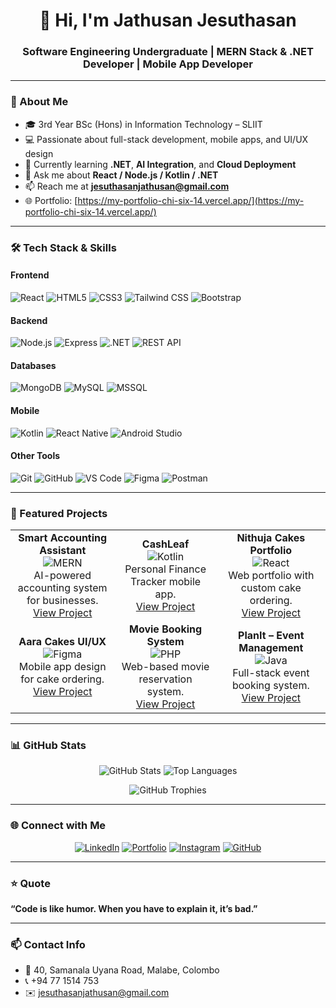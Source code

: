 <h1 align="center">👋 Hi, I'm Jathusan Jesuthasan</h1>
<h3 align="center">Software Engineering Undergraduate | MERN Stack & .NET Developer | Mobile App Developer</h3>

---

### 🚀 About Me
- 🎓 3rd Year BSc (Hons) in Information Technology – SLIIT
- 💻 Passionate about full-stack development, mobile apps, and UI/UX design
- 🌱 Currently learning **.NET**, **AI Integration**, and **Cloud Deployment**
- 💬 Ask me about **React / Node.js / Kotlin / .NET**
- 📫 Reach me at **jesuthasanjathusan@gmail.com**
- 🌐 Portfolio: [https://my-portfolio-chi-six-14.vercel.app/](https://my-portfolio-chi-six-14.vercel.app/)

---

### 🛠️ Tech Stack & Skills

#### **Frontend**
<p align="left">
  <img src="https://img.shields.io/badge/React-61DAFB?logo=react&logoColor=black" alt="React" />
  <img src="https://img.shields.io/badge/HTML5-E34F26?logo=html5&logoColor=white" alt="HTML5" />
  <img src="https://img.shields.io/badge/CSS3-1572B6?logo=css3&logoColor=white" alt="CSS3" />
  <img src="https://img.shields.io/badge/Tailwind-38B2AC?logo=tailwind-css&logoColor=white" alt="Tailwind CSS" />
  <img src="https://img.shields.io/badge/Bootstrap-7952B3?logo=bootstrap&logoColor=white" alt="Bootstrap" />
</p>

#### **Backend**
<p align="left">
  <img src="https://img.shields.io/badge/Node.js-339933?logo=node.js&logoColor=white" alt="Node.js" />
  <img src="https://img.shields.io/badge/Express.js-000000?logo=express&logoColor=white" alt="Express" />
  <img src="https://img.shields.io/badge/.NET-512BD4?logo=.net&logoColor=white" alt=".NET" />
  <img src="https://img.shields.io/badge/REST API-FF6C37?logo=postman&logoColor=white" alt="REST API" />
</p>

#### **Databases**
<p align="left">
  <img src="https://img.shields.io/badge/MongoDB-47A248?logo=mongodb&logoColor=white" alt="MongoDB" />
  <img src="https://img.shields.io/badge/MySQL-4479A1?logo=mysql&logoColor=white" alt="MySQL" />
  <img src="https://img.shields.io/badge/MSSQL-CC2927?logo=microsoftsqlserver&logoColor=white" alt="MSSQL" />
</p>

#### **Mobile**
<p align="left">
  <img src="https://img.shields.io/badge/Kotlin-0095D5?logo=kotlin&logoColor=white" alt="Kotlin" />
  <img src="https://img.shields.io/badge/React Native-61DAFB?logo=react&logoColor=black" alt="React Native" />
  <img src="https://img.shields.io/badge/Android Studio-3DDC84?logo=android&logoColor=white" alt="Android Studio" />
</p>

#### **Other Tools**
<p align="left">
  <img src="https://img.shields.io/badge/Git-F05032?logo=git&logoColor=white" alt="Git" />
  <img src="https://img.shields.io/badge/GitHub-181717?logo=github&logoColor=white" alt="GitHub" />
  <img src="https://img.shields.io/badge/VS Code-007ACC?logo=visual-studio-code&logoColor=white" alt="VS Code" />
  <img src="https://img.shields.io/badge/Figma-F24E1E?logo=figma&logoColor=white" alt="Figma" />
  <img src="https://img.shields.io/badge/Postman-FF6C37?logo=postman&logoColor=white" alt="Postman" />
</p>

---

### 📂 Featured Projects

<div align="center">

<table>
<tr>
<td align="center" width="250">
  <b>Smart Accounting Assistant</b> <br/>
  <img src="https://img.shields.io/badge/MERN-18D1F2?logo=mongodb&logoColor=white" alt="MERN" /><br/>
  AI-powered accounting system for businesses.<br/>
  <a href="https://github.com/Jathusan-Jesuthasan/smart-accounting-assistant">View Project</a>
</td>
<td align="center" width="250">
  <b>CashLeaf</b> <br/>
  <img src="https://img.shields.io/badge/Kotlin-0095D5?logo=kotlin&logoColor=white" alt="Kotlin" /><br/>
  Personal Finance Tracker mobile app.<br/>
  <a href="https://github.com/Jathusan-Jesuthasan/cashleaf">View Project</a>
</td>
<td align="center" width="250">
  <b>Nithuja Cakes Portfolio</b> <br/>
  <img src="https://img.shields.io/badge/React-61DAFB?logo=react&logoColor=black" alt="React" /><br/>
  Web portfolio with custom cake ordering.<br/>
  <a href="https://github.com/Jathusan-Jesuthasan/nithuja-cakes">View Project</a>
</td>
</tr>
<tr>
<td align="center" width="250">
  <b>Aara Cakes UI/UX</b> <br/>
  <img src="https://img.shields.io/badge/Figma-F24E1E?logo=figma&logoColor=white" alt="Figma" /><br/>
  Mobile app design for cake ordering.<br/>
  <a href="https://github.com/Jathusan-Jesuthasan/aara-cakes-uiux">View Project</a>
</td>
<td align="center" width="250">
  <b>Movie Booking System</b> <br/>
  <img src="https://img.shields.io/badge/PHP-777BB4?logo=php&logoColor=white" alt="PHP" /><br/>
  Web-based movie reservation system.<br/>
  <a href="https://github.com/Jathusan-Jesuthasan/movie-booking-system">View Project</a>
</td>
<td align="center" width="250">
  <b>PlanIt – Event Management</b> <br/>
  <img src="https://img.shields.io/badge/Java-007396?logo=java&logoColor=white" alt="Java" /><br/>
  Full-stack event booking system.<br/>
  <a href="https://github.com/Jathusan-Jesuthasan/planit-event-management">View Project</a>
</td>
</tr>
</table>
</div>

---

### 📊 GitHub Stats
<p align="center">
  <img src="https://github-readme-stats.vercel.app/api?username=Jathusan-Jesuthasan&show_icons=true&theme=tokyonight&hide_border=true" alt="GitHub Stats" />
  <img src="https://github-readme-stats.vercel.app/api/top-langs/?username=Jathusan-Jesuthasan&layout=compact&theme=radical&hide_border=true" alt="Top Languages" />
</p>

<p align="center">
  <img src="https://github-profile-trophy.vercel.app/?username=Jathusan-Jesuthasan&theme=onedark&margin-w=10&margin-h=10" alt="GitHub Trophies" />
</p>

---

### 🌐 Connect with Me
<p align="center">
  <a href="https://linkedin.com/in/jathusan"><img src="https://img.shields.io/badge/LinkedIn-0A66C2?logo=linkedin&logoColor=white" alt="LinkedIn" /></a>
  <a href="https://my-portfolio-chi-six-14.vercel.app/"><img src="https://img.shields.io/badge/Portfolio-402978?logo=react&logoColor=white" alt="Portfolio" /></a>
  <a href="https://instagram.com/yourprofile"><img src="https://img.shields.io/badge/Instagram-E4405F?logo=instagram&logoColor=white" alt="Instagram" /></a>
  <a href="https://github.com/Jathusan-Jesuthasan"><img src="https://img.shields.io/badge/GitHub-181717?logo=github&logoColor=white" alt="GitHub" /></a>
</p>

---

### ⭐ Quote
**“Code is like humor. When you have to explain it, it’s bad.”**

---

### 📫 Contact Info
- 📍 40, Samanala Uyana Road, Malabe, Colombo  
- 📞 +94 77 1514 753  
- ✉️ jesuthasanjathusan@gmail.com
